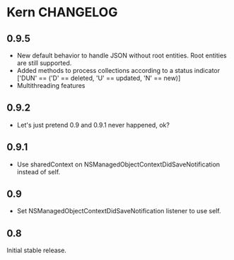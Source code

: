 # Kern CHANGELOG

## 0.9.5

- New default behavior to handle JSON without root entities.  Root entities are still supported.
- Added methods to process collections according to a status indicator ['DUN' == ('D' == deleted, 'U' == updated, 'N' == new)]
- Multithreading features

## 0.9.2

- Let's just pretend 0.9 and 0.9.1 never happened, ok?

## 0.9.1

- Use sharedContext on NSManagedObjectContextDidSaveNotification instead of self.

## 0.9

- Set NSManagedObjectContextDidSaveNotification listener to use self.

## 0.8

Initial stable release.
